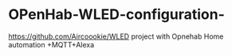 # OPenHab-WLED-configuration-
https://github.com/Aircoookie/WLED project with Opnehab Home automation +MQTT+Alexa 

